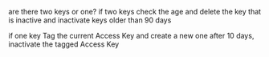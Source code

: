 are there two keys or one?
if two keys
	check the age and delete the key that is inactive 
		  and 
	inactivate keys	older than 90 days
	
if one key
	Tag the current Access Key and
	create a new one
	after 10 days, inactivate the tagged Access Key